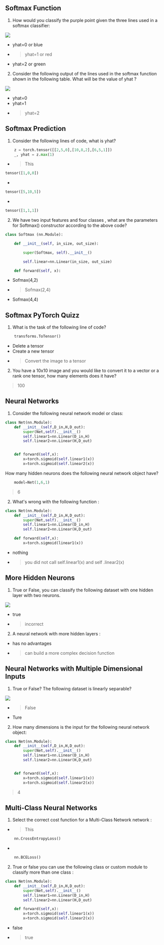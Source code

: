 ## Softmax Function

1. How would you classify the purple point given the three lines used in a softmax classifier:

![](6-1-1.png)

- yhat=0 or blue
- >yhat=1 or red
- yhat=2 or green


2. Consider the following output of the lines used in the softmax function shown in the following table. What will be the value of yhat ?

![](6-1-2.png)

- yhat=0
- yhat=1
- >yhat=2


## Softmax Prediction

1. Consider the following lines of code, what is yhat?

```python
    z = torch.tensor([[2,5,0],[10,8,2],[6,5,1]])
    _, yhat = z.max(1)
```

- >This
```python
tensor([1,0,0])
```
-
```python
tensor([5,10,5])
```

-
```python
tensor([1,1,1])
```

2. We have two input features and four classes , what are the parameters for Softmax() constructor according to the above code?

```python
class Softmax (nn.Module):

    def __init__(self, in_size, out_size):

        super(Softmax, self).__init__()

        self.linear=nn.Linear(in_size, out_size)

    def forward(self, x):
```

- Sofmax(4,2)
- >Sofmax(2,4)
- Sofmax(4,4)


## Softmax PyTorch Quizz

1. What is the task of the following line of code?

```python
    transforms.ToTensor()
```

- Delete a tensor
- Create a new tensor
- >Convert the image to a tensor


2. You have a 10x10 image and you would like to convert it to a vector or a rank one tensor, how many elements does it have?

> 100



## Neural Networks

1. Consider the following neural network model or class:

```python
class Net(nn.Module):
    def __init__(self,D_in,H,D_out):
        super(Net,self).__init__()
        self.linear1=nn.Linear(D_in,H)
        self.linear2=nn.Linear(H,D_out)


    def forward(self,x):
        x=torch.sigmoid(self.linear1(x))
        x=torch.sigmoid(self.linear2(x))
```

How many hidden neurons does the following neural network object have?

```python
    model=Net(1,6,1)
```

> 6

2. What's wrong with the following function :

```python
class Net(nn.Module):
    def __init__(self,D_in,H,D_out):
        super(Net,self).__init__()
        self.linear1=nn.Linear(D_in,H)
        self.linear2=nn.Linear(H,D_out)

    def forward(self,x):
        x=torch.sigmoid(linear1(x))
```

- nothing
- >you did not call self.linear1(x) and self .linear2(x)


## More Hidden Neurons

1. True or False, you can classify the following dataset with one hidden layer with two neurons.

![](4_more_hidden_layers.png)

- true
- >incorrect


2. A neural network with more hidden layers :

- has no advantages
- >can build a more complex decision function

## Neural Networks with Multiple Dimensional Inputs

1. True or False? The following dataset is linearly separable?

![](4_linear_separable.png)

- >False
- Ture


2. How many dimensions is the input for the following neural network object:

```python
class Net(nn.Module):
    def __init__(self,D_in,H,D_out):
        super(Net,self).__init__()
        self.linear1=nn.Linear(D_in,H)
        self.linear2=nn.Linear(H,D_out)


    def forward(self,x):
        x=torch.sigmoid(self.linear1(x))
        x=torch.sigmoid(self.linear2(x))
```

> 4



## Multi-Class Neural Networks

1. Select the correct  cost function for a  Multi-Class Network network :

- >This
```python
    nn.CrossEntropyLoss()
```

-
```python
    nn.BCELoss()
```

2. True or false you can use  the following class or custom module to classify more than one class :

```python
class Net(nn.Module):
    def __init__(self,D_in,H,D_out):
        super(Net,self).__init__()
        self.linear1=nn.Linear(D_in,H)
        self.linear2=nn.Linear(H,D_out)

    def forward(self,x):
        x=torch.sigmoid(self.linear1(x))
        x=torch.sigmoid(self.linear2(x))
```

- false
- >true

